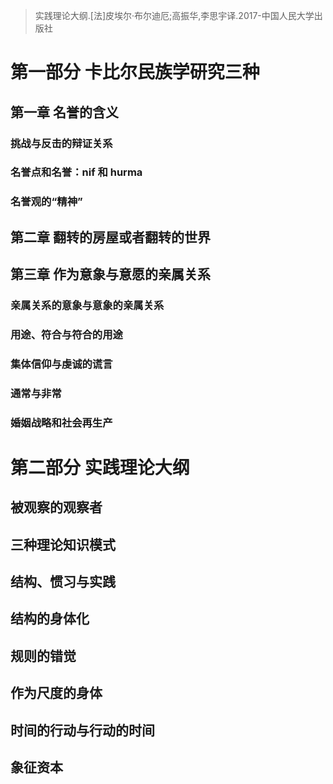 > 实践理论大纲.[法]皮埃尔·布尔迪厄;高振华,李思宇译.2017-中国人民大学出版社

# 第一部分 卡比尔民族学研究三种

## 第一章 名誉的含义

### 挑战与反击的辩证关系

### 名誉点和名誉：nif 和 hurma

### 名誉观的“精神”

## 第二章 翻转的房屋或者翻转的世界

## 第三章 作为意象与意愿的亲属关系

### 亲属关系的意象与意象的亲属关系

### 用途、符合与符合的用途

### 集体信仰与虔诚的谎言

### 通常与非常

### 婚姻战略和社会再生产




# 第二部分 实践理论大纲
## 被观察的观察者

## 三种理论知识模式

## 结构、惯习与实践

## 结构的身体化

## 规则的错觉

## 作为尺度的身体

## 时间的行动与行动的时间

## 象征资本

